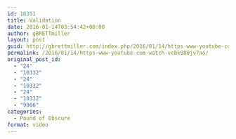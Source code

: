 ```yaml
---
id: 10351
title: Validation
date: 2016-01-14T03:54:42+00:00
author: gBRETTmiller
layout: post
guid: http://gbrettmiller.com/index.php/2016/01/14/https-www-youtube-com-watch-vcbk980jv7ao/
permalink: /2016/01/14/https-www-youtube-com-watch-vcbk980jv7ao/
original_post_id:
  - "24"
  - "10332"
  - "24"
  - "10332"
  - "24"
  - "10332"
  - "9966"
categories:
  - Pound of Obscure
format: video
---
```

<span class="embed-youtube" style="text-align:center; display: block;"></span>